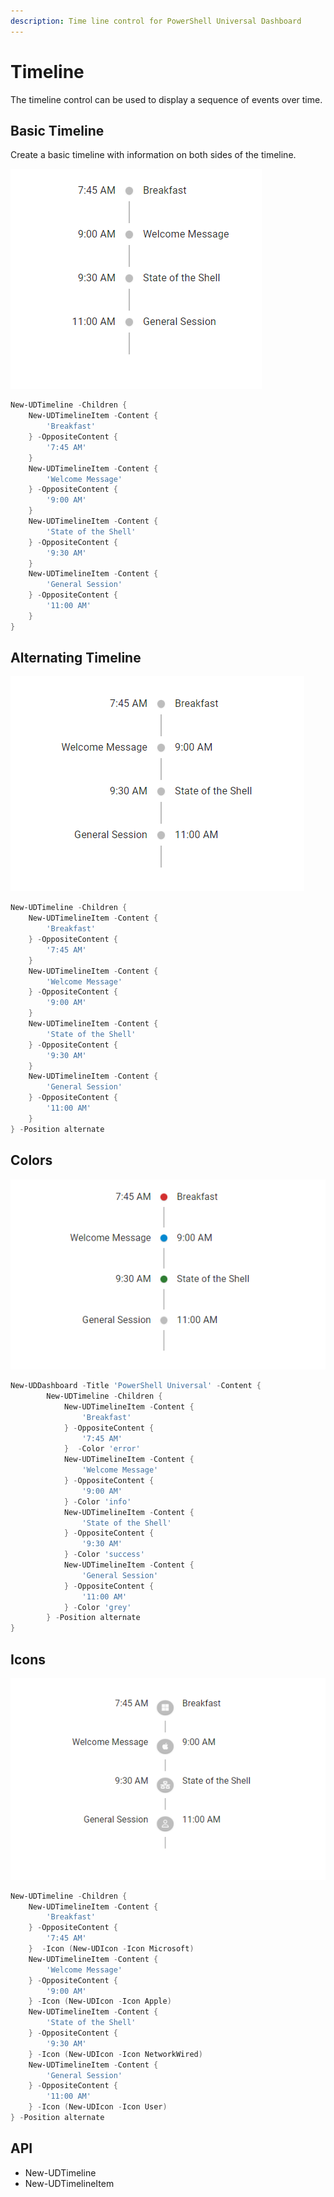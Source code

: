 ```yaml
---
description: Time line control for PowerShell Universal Dashboard
---
```


# Timeline

The timeline control can be used to display a sequence of events over time.&#x20;

## Basic Timeline&#x20;

Create a basic timeline with information on both sides of the timeline.&#x20;

![](<../../../../.gitbook/assets/image (348) (1) (2) (1) (1) (1).png>)

```powershell
New-UDTimeline -Children {
    New-UDTimelineItem -Content {
        'Breakfast'
    } -OppositeContent {
        '7:45 AM'
    } 
    New-UDTimelineItem -Content {
        'Welcome Message'
    } -OppositeContent {
        '9:00 AM'
    }
    New-UDTimelineItem -Content {
        'State of the Shell'
    } -OppositeContent {
        '9:30 AM'
    }
    New-UDTimelineItem -Content {
        'General Session'
    } -OppositeContent {
        '11:00 AM'
    }
}
```

## Alternating Timeline

![](<../../../../.gitbook/assets/image (301).png>)

```powershell
New-UDTimeline -Children {
    New-UDTimelineItem -Content {
        'Breakfast'
    } -OppositeContent {
        '7:45 AM'
    } 
    New-UDTimelineItem -Content {
        'Welcome Message'
    } -OppositeContent {
        '9:00 AM'
    }
    New-UDTimelineItem -Content {
        'State of the Shell'
    } -OppositeContent {
        '9:30 AM'
    }
    New-UDTimelineItem -Content {
        'General Session'
    } -OppositeContent {
        '11:00 AM'
    }
} -Position alternate
```

## Colors

![](<../../../../.gitbook/assets/image (317) (1) (1).png>)

```powershell
New-UDDashboard -Title 'PowerShell Universal' -Content {
        New-UDTimeline -Children {
            New-UDTimelineItem -Content {
                'Breakfast'
            } -OppositeContent {
                '7:45 AM'
            }  -Color 'error'
            New-UDTimelineItem -Content {
                'Welcome Message'
            } -OppositeContent {
                '9:00 AM'
            } -Color 'info'
            New-UDTimelineItem -Content {
                'State of the Shell'
            } -OppositeContent {
                '9:30 AM'
            } -Color 'success'
            New-UDTimelineItem -Content {
                'General Session'
            } -OppositeContent {
                '11:00 AM'
            } -Color 'grey'
        } -Position alternate
}
```

## Icons

![](<../../../../.gitbook/assets/image (310) (1).png>)

```powershell
New-UDTimeline -Children {
    New-UDTimelineItem -Content {
        'Breakfast'
    } -OppositeContent {
        '7:45 AM'
    }  -Icon (New-UDIcon -Icon Microsoft)
    New-UDTimelineItem -Content {
        'Welcome Message'
    } -OppositeContent {
        '9:00 AM'
    } -Icon (New-UDIcon -Icon Apple)
    New-UDTimelineItem -Content {
        'State of the Shell'
    } -OppositeContent {
        '9:30 AM'
    } -Icon (New-UDIcon -Icon NetworkWired)
    New-UDTimelineItem -Content {
        'General Session'
    } -OppositeContent {
        '11:00 AM'
    } -Icon (New-UDIcon -Icon User)
} -Position alternate
```

## API

* New-UDTimeline
* New-UDTimelineItem
